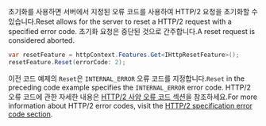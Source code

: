 <span data-ttu-id="bb1bf-101">초기화를 사용하면 서버에서 지정된 오류 코드를 사용하여 HTTP/2 요청을 초기화할 수 있습니다.</span><span class="sxs-lookup"><span data-stu-id="bb1bf-101">Reset allows for the server to reset a HTTP/2 request with a specified error code.</span></span> <span data-ttu-id="bb1bf-102">초기화 요청은 중단된 것으로 간주합니다.</span><span class="sxs-lookup"><span data-stu-id="bb1bf-102">A reset request is considered aborted.</span></span>

```csharp
var resetFeature = httpContext.Features.Get<IHttpResetFeature>();
resetFeature.Reset(errorCode: 2);
```

<span data-ttu-id="bb1bf-103">이전 코드 예제의 `Reset`은 `INTERNAL_ERROR` 오류 코드를 지정합니다.</span><span class="sxs-lookup"><span data-stu-id="bb1bf-103">`Reset` in the preceding code example specifies the `INTERNAL_ERROR` error code.</span></span> <span data-ttu-id="bb1bf-104">HTTP/2 오류 코드에 관한 자세한 내용은 [HTTP/2 사양 오류 코드 섹션](https://tools.ietf.org/html/rfc7540#page-50)을 참조하세요.</span><span class="sxs-lookup"><span data-stu-id="bb1bf-104">For more information about HTTP/2 error codes, visit the [HTTP/2 specification error code section](https://tools.ietf.org/html/rfc7540#page-50).</span></span>